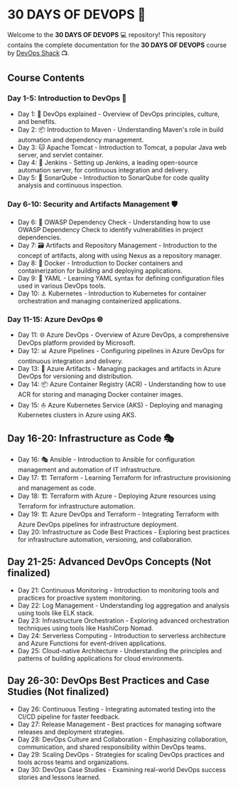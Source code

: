# 30 DAYS OF DEVOPS :rocket:

Welcome to the **30 DAYS OF DEVOPS** :computer: repository! This repository contains the complete documentation for the **30 DAYS OF DEVOPS** course by [DevOps Shack](https://www.youtube.com/@devopsshack) :tv:.

## Course Contents

### Day 1-5: Introduction to DevOps 🔄
- Day 1: 🔄 DevOps explained - Overview of DevOps principles, culture, and benefits.
- Day 2: 📦 Introduction to Maven - Understanding Maven's role in build automation and dependency management.
- Day 3: 🐱 Apache Tomcat - Introduction to Tomcat, a popular Java web server, and servlet container.
- Day 4: 🚀 Jenkins - Setting up Jenkins, a leading open-source automation server, for continuous integration and delivery.
- Day 5: 🎯 SonarQube - Introduction to SonarQube for code quality analysis and continuous inspection.

### Day 6-10: Security and Artifacts Management 🛡️
- Day 6: 🧪 OWASP Dependency Check - Understanding how to use OWASP Dependency Check to identify vulnerabilities in project dependencies.
- Day 7: 🗃️ Artifacts and Repository Management - Introduction to the concept of artifacts, along with using Nexus as a repository manager.
- Day 8: 🐳 Docker - Introduction to Docker containers and containerization for building and deploying applications.
- Day 9: 📄 YAML - Learning YAML syntax for defining configuration files used in various DevOps tools.
- Day 10: ⚓ Kubernetes - Introduction to Kubernetes for container orchestration and managing containerized applications.

### Day 11-15: Azure DevOps 🌐
- Day 11: 🌐 Azure DevOps - Overview of Azure DevOps, a comprehensive DevOps platform provided by Microsoft.
- Day 12: 📊 Azure Pipelines - Configuring pipelines in Azure DevOps for continuous integration and delivery.
- Day 13: 🎨 Azure Artifacts - Managing packages and artifacts in Azure DevOps for versioning and distribution.
- Day 14: 📦 Azure Container Registry (ACR) - Understanding how to use ACR for storing and managing Docker container images.
- Day 15: ⛵ Azure Kubernetes Service (AKS) - Deploying and managing Kubernetes clusters in Azure using AKS.

## Day 16-20: Infrastructure as Code 🎭

- Day 16: 🎭 Ansible - Introduction to Ansible for configuration management and automation of IT infrastructure.
- Day 17: 🏗️ Terraform - Learning Terraform for infrastructure provisioning and management as code.
- Day 18: 🏗️ Terraform with Azure - Deploying Azure resources using Terraform for infrastructure automation.
- Day 19: 🏗️ Azure DevOps and Terraform - Integrating Terraform with Azure DevOps pipelines for infrastructure deployment.
- Day 20: Infrastructure as Code Best Practices - Exploring best practices for infrastructure automation, versioning, and collaboration.

## Day 21-25: Advanced DevOps Concepts (Not finalized)

- Day 21: Continuous Monitoring - Introduction to monitoring tools and practices for proactive system monitoring.
- Day 22: Log Management - Understanding log aggregation and analysis using tools like ELK stack.
- Day 23: Infrastructure Orchestration - Exploring advanced orchestration techniques using tools like HashiCorp Nomad.
- Day 24: Serverless Computing - Introduction to serverless architecture and Azure Functions for event-driven applications.
- Day 25: Cloud-native Architecture - Understanding the principles and patterns of building applications for cloud environments.

## Day 26-30: DevOps Best Practices and Case Studies (Not finalized)

- Day 26: Continuous Testing - Integrating automated testing into the CI/CD pipeline for faster feedback.
- Day 27: Release Management - Best practices for managing software releases and deployment strategies.
- Day 28: DevOps Culture and Collaboration - Emphasizing collaboration, communication, and shared responsibility within DevOps teams.
- Day 29: Scaling DevOps - Strategies for scaling DevOps practices and tools across teams and organizations.
- Day 30: DevOps Case Studies - Examining real-world DevOps success stories and lessons learned.

